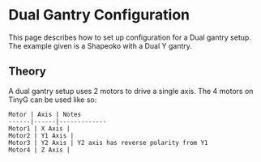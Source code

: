 # Dual Gantry Configuration
This page describes how to set up configuration for a Dual gantry setup. The example given is a Shapeoko with a Dual Y gantry.

## Theory
A dual gantry setup uses 2 motors to drive a single axis. The 4 motors on TinyG can be used like so:
   
	Motor | Axis | Notes
	------|------|-------------
	Motor1 | X Axis | 
	Motor2 | Y1 Axis | 
	Motor3 | Y2 Axis | Y2 axis has reverse polarity from Y1 
	Motor4 | Z Axis | 
